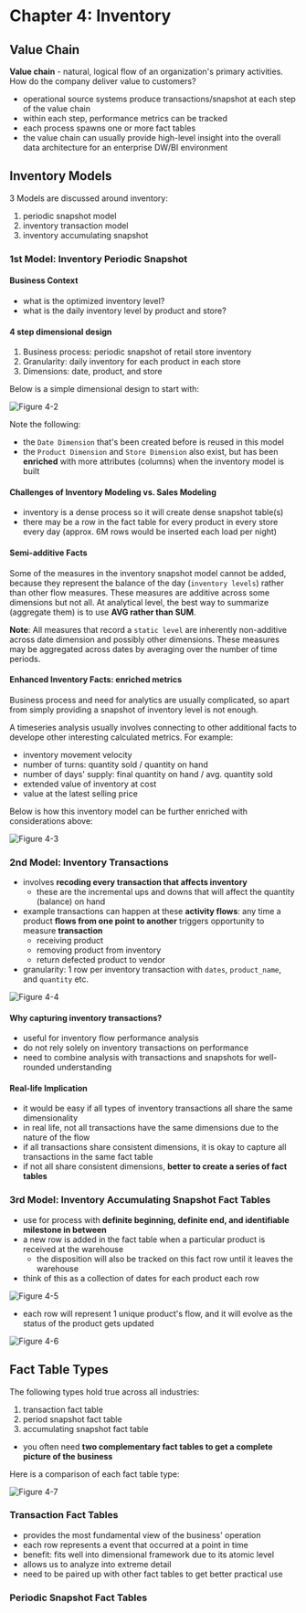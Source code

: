 # Chapter 4: Inventory

## Value Chain
**Value chain** - natural, logical flow of an organization's primary activities. How do the company deliver value to customers?
- operational source systems produce transactions/snapshot at each step of the value chain
- within each step, performance metrics can be tracked
- each process spawns one or more fact tables
- the value chain can usually provide high-level insight into the overall data architecture for an enterprise DW/BI environment

## Inventory Models

3 Models are discussed around inventory:

1. periodic snapshot model
2. inventory transaction model
3. inventory accumulating snapshot

### 1st Model: Inventory Periodic Snapshot


#### Business Context

- what is the optimized inventory level?
- what is the daily inventory level by product and store?

#### 4 step dimensional design
1. Business process: periodic snapshot of retail store inventory
2. Granularity: daily inventory for each product in each store
3. Dimensions: date, product, and store

Below is a simple dimensional design to start with:

![Figure 4-2](fig_4_2_inventory_snap_schema.jpg)

Note the following:
- the `Date Dimension` that's been created before is reused in this model
- the `Product Dimension` and `Store Dimension` also exist, but has been **enriched** with more attributes (columns) when the inventory model is built

#### Challenges of Inventory Modeling vs. Sales Modeling

- inventory is a dense process so it will create dense snapshot table(s)
- there may be a row in the fact table for every product in every store every day (approx. 6M rows would be inserted each load per night)

#### Semi-additive Facts

Some of the measures in the inventory snapshot model cannot be added, because they represent the balance of the day (`inventory levels`) rather than other flow measures. These measures are additive across some dimensions but not all. At analytical level, the best way to summarize (aggregate them) is to use **AVG rather than SUM**. 

**Note**: All measures that record a `static level` are inherently non-additive across date dimension and possibly other dimensions. These measures may be aggregated across dates by averaging over the number of time periods.

#### Enhanced Inventory Facts: enriched metrics
Business process and need for analytics are usually complicated, so apart from simply providing a snapshot of inventory level is not enough. 

A timeseries analysis usually involves connecting to other additional facts to develope other interesting calculated metrics. For example:
  - inventory movement velocity
  - number of turns: quantity sold / quantity on hand
  - number of days' supply: final quantity on hand / avg. quantity sold
  - extended value of inventory at cost
  - value at the latest selling price

Below is how this inventory model can be further enriched with considerations above:

![Figure 4-3](fig_4_3_enhanced_inventory_snapshot.jpg)


### 2nd Model: Inventory Transactions

- involves **recoding every transaction that affects inventory**
  - these are the incremental ups and downs that will affect the quantity (balance) on hand
- example transactions can happen at these **activity flows**: any time a product **flows from one point to another** triggers opportunity to measure **transaction**
  - receiving product
  - removing product from inventory
  - return defected product to vendor
- granularity: 1 row per inventory transaction with `dates`, `product_name`, and `quantity` etc.

![Figure 4-4](fig_4_4_inventory_transaction_model.jpg)

#### Why capturing inventory transactions?

- useful for inventory flow performance analysis
- do not rely solely on inventory transactions on performance
- need to combine analysis with transactions and snapshots for well-rounded understanding

#### Real-life Implication

- it would be easy if all types of inventory transactions all share the same dimensionality
- in real life, not all transactions have the same dimensions due to the nature of the flow
- if all transactions share consistent dimensions, it is okay to capture all transactions in the same fact table
- if not all share consistent dimensions, **better to create a series of fact tables**

### 3rd Model: Inventory Accumulating Snapshot Fact Tables

- use for process with **definite beginning, definite end, and identifiable milestone in between**
- a new row is added in the fact table when a particular product is received at the warehouse
  - the disposition will also be tracked on this fact row until it leaves the warehouse
- think of this as a collection of dates for each product each row

![Figure 4-5](fig_4_5_inventory_acc_snapshot.jpg)

- each row will represent 1 unique product's flow, and it will evolve as the status of the product gets updated


![Figure 4-6](fig_4_6_inventory_acc_snapshot_evo.jpg)

## Fact Table Types

The following types hold true across all industries:

1. transaction fact table
2. period snapshot fact table
3. accumulating snapshot fact table

- you often need **two complementary fact tables to get a complete picture of the business**

Here is a comparison of each fact table type:

![Figure 4-7](fig_4_7_fct_table_type_compare.jpg)

### Transaction Fact Tables

- provides the most fundamental view of the business' operation
- each row represents a event that occurred at a point in time
- benefit: fits well into dimensional framework due to its atomic level
- allows us to analyze into extreme detail
- need to be paired up with other fact tables to get better practical use

### Periodic Snapshot Fact Tables
